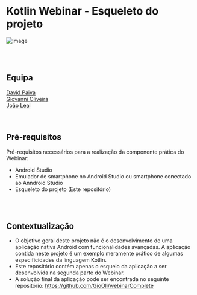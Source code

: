 # Kotlin Webinar - Esqueleto do projeto

![image](https://user-images.githubusercontent.com/49191387/143008408-551749b6-f4d2-4fc2-9c74-3ae8d2e9ab26.png)

<br />
<br />

## Equipa
<div>
 <a href="https://github.com/raquel-f">David Paiva</a> <br>
 <a href="https://github.com/GioOli">Giovanni Oliveira</a> <br>
 <a href="https://github.com/joaolealgh">João Leal</a> 
</div>

<br />
<br />

## Pré-requisitos
Pré-requisitos necessários para a realização da componente prática do Webinar:

- Android Studio
- Emulador de smartphone no Android Studio ou smartphone conectado ao Anndroid Studio
- Esqueleto do projeto (Este repositório)


<br />
<br />

## Contextualização
-  O objetivo geral deste projeto não é o desenvolvimento de uma aplicação nativa Android com funcionalidades avançadas. A aplicação contida neste projeto é um exemplo meramente prático de algumas especificidades da linguagem Kotlin. 
-  Este repositório contém apenas o esquelo da aplicação a ser desenvolvida na segunda parte do Webinar.
-  A solução final da aplicação pode ser encontrada no seguinte repositório: https://github.com/GioOli/webinarComplete
